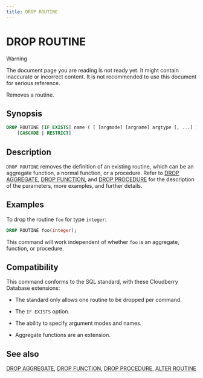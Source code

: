 ```yaml
---
title: DROP ROUTINE
---
```


# DROP ROUTINE

> [!WARNING]
> The document page you are reading is not ready yet. It might contain inaccurate or incorrect content. It is not recommended to use this document for serious reference.

Removes a routine.

## Synopsis

```sql
DROP ROUTINE [IF EXISTS] name ( [ [argmode] [argname] argtype [, ...] ] )
    [CASCADE | RESTRICT]
```

## Description

`DROP ROUTINE` removes the definition of an existing routine, which can be an aggregate function, a normal function, or a procedure. Refer to [DROP AGGREGATE](/docs/sql-stmts/sql-stmt-drop-aggregate.md), [DROP FUNCTION](/docs/sql-stmts/sql-stmt-drop-function.md), and [DROP PROCEDURE](/docs/sql-stmts/sql-stmt-drop-procedure.md) for the description of the parameters, more examples, and further details.

## Examples

To drop the routine `foo` for type `integer`:

```sql
DROP ROUTINE foo(integer);
```

This command will work independent of whether `foo` is an aggregate, function, or procedure.

## Compatibility

This command conforms to the SQL standard, with these Cloudberry Database extensions:

- The standard only allows one routine to be dropped per command.

- The `IF EXISTS` option.

- The ability to specify argument modes and names.

- Aggregate functions are an extension.

## See also

[DROP AGGREGATE](/docs/sql-stmts/sql-stmt-drop-aggregate.md), [DROP FUNCTION](/docs/sql-stmts/sql-stmt-drop-function.md), [DROP PROCEDURE](/docs/sql-stmts/sql-stmt-drop-procedure.md), [ALTER ROUTINE](/docs/sql-stmts/sql-stmt-alter-routine.md)
